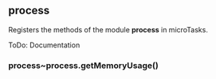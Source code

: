 <a name="module_process"></a>

## process
Registers the methods of the module **process** in microTasks.

ToDo: Documentation

<a name="module_process..process.getMemoryUsage"></a>

### process~process.getMemoryUsage()
